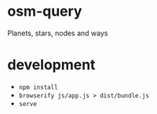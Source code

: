 # osm-query
Planets, stars, nodes and ways

# development
* `npm install`
* `browserify js/app.js > dist/bundle.js`
* `serve`
